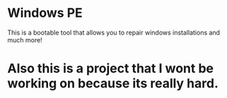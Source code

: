 # Windows PE

This is a bootable tool that allows you to repair windows installations and much more!

# Also this is a project that I wont be working on because its really hard.
